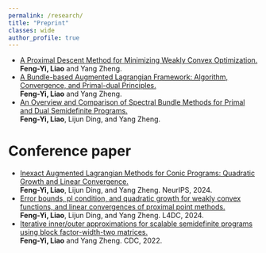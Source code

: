 ```yaml
---
permalink: /research/
title: "Preprint"
classes: wide
author_profile: true
---
```


- [A Proximal Descent Method for Minimizing Weakly Convex Optimization.](https://arxiv.org/pdf/2509.02804)   
**Feng-Yi, Liao** and Yang Zheng.
- [A Bundle-based Augmented Lagrangian Framework: Algorithm, Convergence, and Primal-dual Principles.](https://arxiv.org/pdf/2502.08835)   
**Feng-Yi, Liao** and Yang Zheng.
- [An Overview and Comparison of Spectral Bundle Methods for Primal and Dual Semidefinite Programs.](https://arxiv.org/pdf/2307.07651)    
**Feng-Yi, Liao**, Lijun Ding, and Yang Zheng.


Conference paper
======
- [Inexact Augmented Lagrangian Methods for Conic Programs: Quadratic Growth and Linear Convergence.](https://proceedings.neurips.cc/paper_files/paper/2024/file/480eb35745feb11c9120b666f640893e-Paper-Conference.pdf)                             
**Feng-Yi, Liao**, Lijun Ding, and Yang Zheng. NeurIPS, 2024.
- [Error bounds, pl condition, and quadratic growth for weakly convex functions, and linear convergences of proximal point methods.](https://proceedings.mlr.press/v242/liao24a/liao24a.pdf)      
**Feng-Yi, Liao**, Lijun Ding, and Yang Zheng. L4DC, 2024.
 - [Iterative inner/outer approximations for scalable semidefinite programs using block factor-width-two matrices.](https://ieeexplore.ieee.org/document/9992734)	   
**Feng-Yi, Liao** and Yang Zheng. CDC, 2022.
